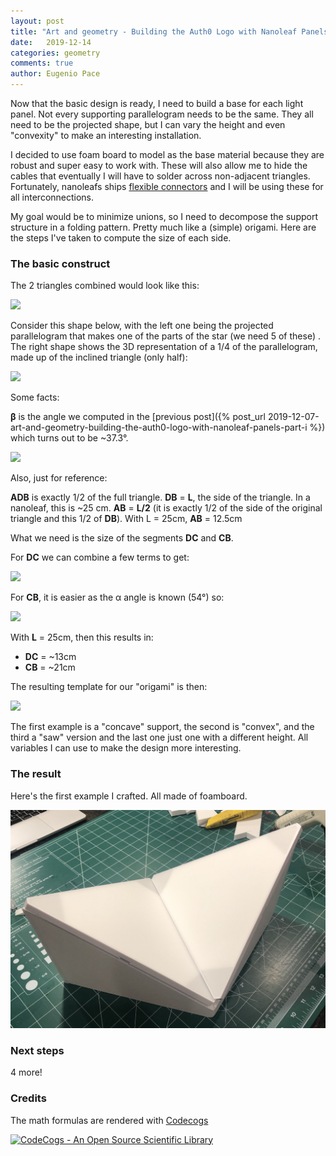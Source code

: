 ```yaml
---
layout: post
title: "Art and geometry - Building the Auth0 Logo with Nanoleaf Panels - Part II"
date:   2019-12-14
categories: geometry
comments: true
author: Eugenio Pace
---
```


Now that the basic design is ready, I need to build a base for each light panel. Not every supporting parallelogram needs to be the same. They all need to be the projected shape, but I can vary the height and even "convexity" to make an interesting installation. 

I decided to use foam board to model as the base material because they are robust and super easy to work with. These will also allow me to hide the cables that eventually I will have to solder across non-adjacent triangles. Fortunately, nanoleafs ships [flexible connectors]() and I will be using these for all interconnections.

My goal would be to minimize unions, so I need to decompose the support structure in a folding pattern. Pretty much like a (simple) origami. Here are the steps I've taken to compute the size of each side. 

### The basic construct

The 2 triangles combined would look like this:

![](https://docs.google.com/drawings/d/e/2PACX-1vTLsGSqKJ4YxeWbnHULb6Dbc_uWNBgDknPGm9uJ8jTvVtVOLyrbIxHWrcq6ZBuB9teRlbbvQU1IgIhx/pub?w=589&h=540)

Consider this shape below, with the left one being the projected parallelogram that makes one of the parts of the star (we need 5 of these)
. The right shape shows the 3D representation of a 1/4 of the parallelogram, made up of the inclined triangle (only half):

![](https://docs.google.com/drawings/d/e/2PACX-1vQtM7pIUza4KDtAinSfMXhZqkjPQsIR3SIbTxHA3kAoe4CfNLz2IsaMqQZozcjodPcfvZNuG457ETdU/pub?w=746&h=451)

Some facts:

**β** is the angle we computed in the [previous post]({% post_url 2019-12-07-art-and-geometry-building-the-auth0-logo-with-nanoleaf-panels-part-i %}) which turns out to be ~37.3°.

![](https://latex.codecogs.com/svg.latex?DA&space;=&space;L&space;.&space;\sqrt{3}&space;/&space;2)

Also, just for reference: 

**ADB** is exactly 1/2 of the full triangle.
**DB** = **L**, the side of the triangle. In a nanoleaf, this is ~25 cm.
**AB** = **L/2** (it is exactly 1/2 of the side of the original triangle and this 1/2 of **DB**). With L = 25cm, **AB** = 12.5cm

What we need is the size of the segments **DC** and **CB**.

For **DC** we can combine a few terms to get:

![](https://latex.codecogs.com/svg.latex?sin(\beta)&space;=&space;DC&space;/&space;DA;&space;DC&space;=&space;\sin(\beta).L.\sqrt(3)/2) 

For **CB**, it is easier as the α angle is known (54°) so:

<!-- <a href="https://www.codecogs.com/eqnedit.php?latex=cos(54)&space;=&space;L&space;/&space;2.&space;\overline{CB}" target="_blank"><img src="https://latex.codecogs.com/svg.latex?cos(54)&space;=&space;L&space;/&space;2.&space;\overline{CB}" title="cos(54) = L / 2. \overline{CB}" /></a> -->

![](https://latex.codecogs.com/svg.latex?cos(54)&space;=&space;L&space;/&space;2.&space;\overline{CB})


With **L** = 25cm, then this results in:

* **DC** = ~13cm 
* **CB** = ~21cm

The resulting template for our "origami" is then:

![](https://docs.google.com/drawings/d/e/2PACX-1vRHfqclSk2RQtH1WV9W_yT3ewDPX-ROdSMxPelmOI7zQ7b1yHfyh1vhNkfi6hVpsL-SDQmqFQauWB7F/pub?w=746&h=451)

The first example is a "concave" support, the second is "convex", and the third a "saw" version and the last one just one with a different height. All variables I can use to make the design more interesting.


### The result

Here's the first example I crafted. All made of foamboard.

![](/media/auth0-star-nanoleaf.png)


### Next steps  

4 more!


### Credits

The math formulas are rendered with [Codecogs](https://www.codecogs.com/latex/eqneditor.php)

<a href="http://www.codecogs.com" target="_blank"><img src="http://www.codecogs.com/images/poweredbycodecogs.png" border="0" title="CodeCogs - An Open Source Scientific Library" alt="CodeCogs - An Open Source Scientific Library"></a>
